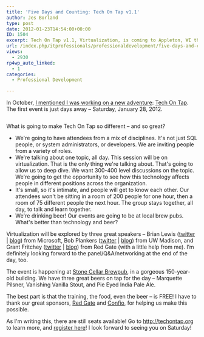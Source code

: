 ```yaml
---
title: 'Five Days and Counting: Tech On Tap v1.1'
author: Jes Borland
type: post
date: 2012-01-23T14:54:00+00:00
ID: 1504
excerpt: Tech On Tap v1.1, Virtualization, is coming to Appleton, WI this Saturday, January 28!
url: /index.php/itprofessionals/professionaldevelopment/five-days-and-counting-tech/
views:
  - 2930
rp4wp_auto_linked:
  - 1
categories:
  - Professional Development

---
```

In October, [I mentioned I was working on a new adventure][1]: [Tech On Tap][2]. The first event is just days away – Saturday, January 28, 2012. 

<p align="center">
  <a href="http://techontap.org"><img src="/wp-content/uploads/users/grrlgeek/Tech-on-Tap_FINALBLUE.png?mtime=1317820723" alt="" title="" /></a>
</p>

What is going to make Tech On Tap so different &#8211; and so great? 

  * We're going to have attendees from a mix of disciplines. It's not just SQL people, or system administrators, or developers. We are inviting people from a variety of roles. 
  * We're talking about one topic, all day. This session will be on virtualization. That is the only thing we're talking about. That's going to allow us to deep dive. We want 300-400 level discussions on the topic. We're going to get the opportunity to see how this technology affects people in different positions across the organization. 
  * It's small, so it's intimate, and people will get to know each other. Our attendees won't be sitting in a room of 200 people for one hour, then a room of 75 different people the next hour. The group stays together, all day, to talk and learn together. 
  * We're drinking beer! Our events are going to be at local brew pubs. What's better than technology and beer? 

Virtualization will be explored by three great speakers – Brian Lewis ([twitter][3] | [blog][4]) from Microsoft, Bob Plankers ([twitter][5] | [blog][6]) from UW Madison, and Grant Fritchey ([twitter][7] | [blog][8]) from Red Gate (with a little help from me). I’m definitely looking forward to the panel/Q&A/networking at the end of the day, too. 

The event is happening at [Stone Cellar Brewpub][9], in a gorgeous 150-year-old building. We have three great beers on tap for the day &#8211; Marquette Pilsner, Vanishing Vanilla Stout, and Pie Eyed India Pale Ale. 

The best part is that the training, the food, even the beer &#8211; is FREE! I have to thank our great sponsors, [Red Gate][10] and [Confio][11], for helping us make this possible. 

As I'm writing this, there are still seats available! Go to <http://techontap.org> to learn more, and [register here][12]! I look forward to seeing you on Saturday!

 [1]: /index.php/DataMgmt/DBProgramming/MSSQLServer/a-new-adventure-tech-on
 [2]: http://techontap.org
 [3]: https://twitter.com/#!/BrianLewis_
 [4]: http://thoughtsonit.com/
 [5]: https://twitter.com/#!/plankers
 [6]: http://lonesysadmin.net/
 [7]: https://twitter.com/#!/GFritchey
 [8]: http://www.scarydba.com/
 [9]: http://stonecellarbrewpub.com/
 [10]: http://www.red-gate.com/
 [11]: http://www.confio.com/
 [12]: http://www.eventbrite.com/event/2505808942?ref=ebtn